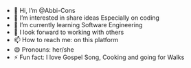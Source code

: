 - 👋 Hi, I’m @Abbi-Cons
- 👀 I’m interested in share ideas Especially on coding
- 🌱 I’m currently learning Software Engineering
- 💞️ I look forward to working with others
- 📫 How to reach me: on this platform
- 😄 Pronouns: her/she
- ⚡ Fun fact: I love Gospel Song, Cooking and going for Walks

<!---
Abbi-Cons/Abbi-Cons is a ✨ special ✨ 
--->
